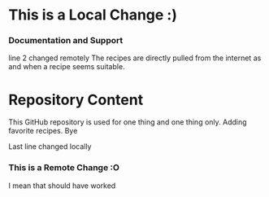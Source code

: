 # This is a Local Change :) 

### Documentation and Support
line 2 changed remotely
The recipes are directly pulled from the internet as and when a recipe seems suitable. 

# Repository Content

This GitHub repository is used for one thing and one thing only. Adding favorite recipes. Bye

Last line changed locally

### This is a Remote Change :O

I mean that should have worked

